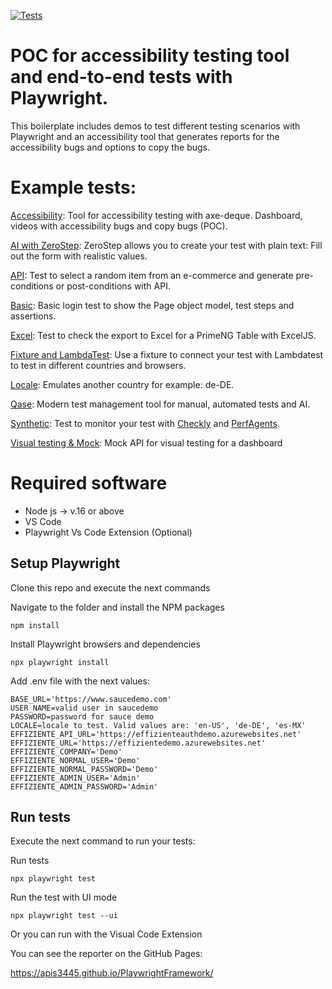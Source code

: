 [![Tests](https://github.com/apis3445/PlaywrightFramework/actions/workflows/main.yml/badge.svg)](https://github.com/apis3445/PlaywrightFramework/actions/workflows/main.yml)

# POC for accessibility testing tool and end-to-end tests with Playwright.

This boilerplate includes demos to test different testing scenarios with Playwright and an accessibility tool that generates reports for the accessibility bugs and options to copy the bugs.

# Example tests:

[Accessibility](./tests/Accessibility): Tool for accessibility testing with axe-deque. Dashboard, videos with accessibility bugs and copy bugs (POC).

[AI with ZeroStep](./tests/AI-ZeroStep): ZeroStep allows you to create your test with plain text: Fill out the form with realistic values.

[API](./tests/Api): Test to select a random item from an e-commerce and generate pre-conditions or post-conditions with API.

[Basic](./tests/Basic): Basic login test to show the Page object model, test steps and assertions.

[Excel](./tests/Excel): Test to check the export to Excel for a PrimeNG Table with ExcelJS.

[Fixture and LambdaTest](./tests/Fixture-LambdaTest): Use a fixture to connect your test with Lambdatest to test in different countries and browsers.

[Locale](./tests/Locale): Emulates another country for example: de-DE.

[Qase](./tests/QASE): Modern test management tool for manual, automated tests and AI.

[Synthetic](./tests/Synthetic): Test to monitor your test with [Checkly](https://www.checklyhq.com) and [PerfAgents](https://www.perfagents.com).

[Visual testing & Mock](./tests/VisualTesting): Mock API for visual testing for a dashboard

# Required software

- Node js -> v.16 or above
- VS Code
- Playwright Vs Code Extension (Optional)

## Setup Playwright

Clone this repo and execute the next commands

Navigate to the folder and install the NPM packages

```console
npm install
```

Install Playwright browsers and dependencies

```console
npx playwright install
```

Add .env file with the next values:

```
BASE_URL='https://www.saucedemo.com'
USER_NAME=valid user in saucedemo
PASSWORD=password for sauce demo
LOCALE=locale to test. Valid values are: 'en-US', 'de-DE', 'es-MX'
EFFIZIENTE_API_URL='https://effizienteauthdemo.azurewebsites.net'
EFFIZIENTE_URL='https://effizientedemo.azurewebsites.net'
EFFIZIENTE_COMPANY='Demo'
EFFIZIENTE_NORMAL_USER='Demo'
EFFIZIENTE_NORMAL_PASSWORD='Demo'
EFFIZIENTE_ADMIN_USER='Admin'
EFFIZIENTE_ADMIN_PASSWORD='Admin'
```

## Run tests

Execute the next command to run your tests:

Run tests

```console
npx playwright test
```

Run the test with UI mode

```console
npx playwright test --ui
```

Or you can run with the Visual Code Extension

You can see the reporter on the GitHub Pages:

https://apis3445.github.io/PlaywrightFramework/
